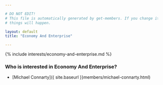 ```yaml
---

# DO NOT EDIT!
# This file is automatically generated by get-members. If you change it, bad
# things will happen.

layout: default
title: "Economy And Enterprise"

---
```


{% include interests/economy-and-enterprise.md %}

### Who is interested in Economy And Enterprise?


* [Michael Connarty]({ site.baseurl }}members/michael-connarty.html)
